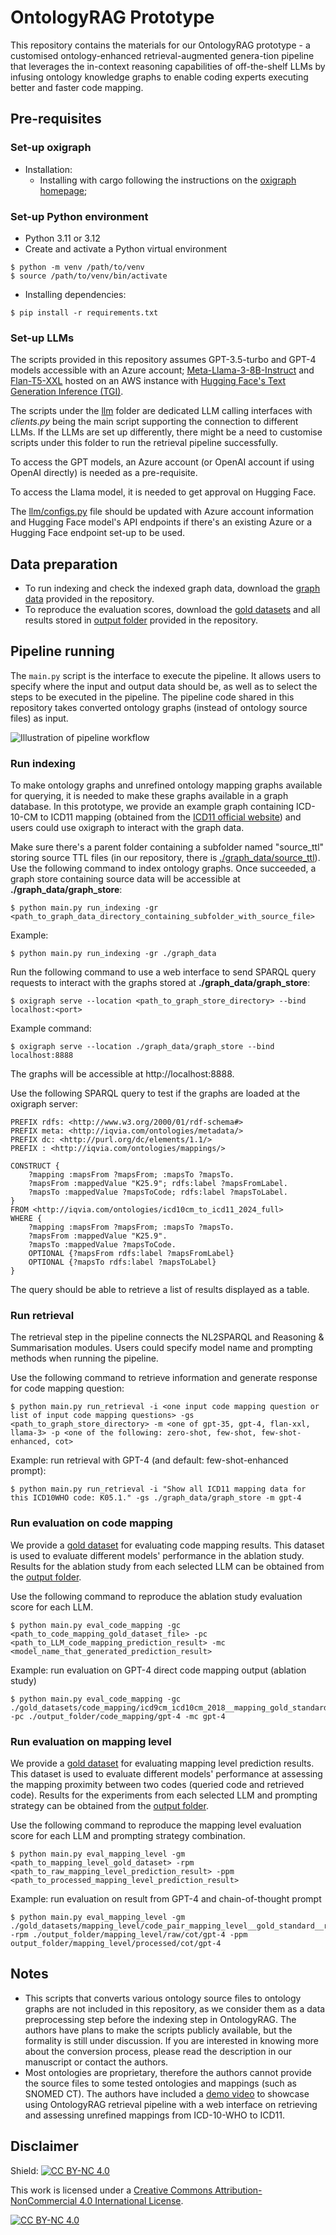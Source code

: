 # OntologyRAG Prototype

This repository contains the materials for our OntologyRAG prototype - a customised ontology-enhanced retrieval-augmented genera-tion pipeline that leverages the in-context reasoning capabilities of off-the-shelf LLMs by infusing ontology knowledge graphs to enable coding experts executing better and faster code mapping.

## Pre-requisites

### Set-up oxigraph
  - Installation:
    - Installing with cargo following the instructions on the [oxigraph homepage]((https://crates.io/crates/oxigraph));

### Set-up Python environment
- Python 3.11 or 3.12
- Create and activate a Python virtual environment
```shell
$ python -m venv /path/to/venv
$ source /path/to/venv/bin/activate
```
- Installing dependencies:
```shell
$ pip install -r requirements.txt
```

### Set-up LLMs
The scripts provided in this repository assumes GPT-3.5-turbo and GPT-4 models accessible with an Azure account; [Meta-Llama-3-8B-Instruct](https://huggingface.co/meta-llama/Meta-Llama-3-8B-Instruct) and [Flan-T5-XXL](https://huggingface.co/google/flan-t5-xxl) hosted on an AWS instance with [Hugging Face's Text Generation Inference (TGI)](https://huggingface.co/docs/text-generation-inference/en/index). 

The scripts under the [llm](scripts/llm) folder are dedicated LLM calling interfaces with *clients.py* being the main script supporting the connection to different LLMs. If the LLMs are set up differently, there might be a need to customise scripts under this folder to run the retrieval pipeline successfully.

To access the GPT models, an Azure account (or OpenAI account if using OpenAI directly) is needed as a pre-requisite.

To access the Llama model, it is needed to get approval on Hugging Face. 

The [llm/configs.py](scripts/llm/configs.py) file should be updated with Azure account information and Hugging Face model's API endpoints if there's an existing Azure or a Hugging Face endpoint set-up to be used.

## Data preparation
- To run indexing and check the indexed graph data, download the [graph data](graph_data) provided in the repository.
- To reproduce the evaluation scores, download the [gold datasets](gold_datasets) and all results stored in [output folder](output_folder) provided in the repository.

## Pipeline running

The `main.py` script is the interface to execute the pipeline. It allows users to specify where the input and output data should be, as well as to select the steps to be executed in the pipeline. The pipeline code shared in this repository takes converted ontology graphs (instead of ontology source files) as input.

![Illustration of pipeline workflow](img/Figure_1_Illustration_of_pipeline.png)

### Run indexing
To make ontology graphs and unrefined ontology mapping graphs available for querying, it is needed to make these graphs available in a graph database. In this prototype, we provide an example graph containing ICD-10-CM to ICD11 mapping (obtained from the [ICD11 official website](https://icd.who.int/en)) and users could use oxigraph to interact with the graph data.

Make sure there's a parent folder containing a subfolder named "source_ttl" storing source TTL files (in our repository, there is [./graph_data/source_ttl](graph_data/source_ttl)). Use the following command to index ontology graphs. Once succeeded, a graph store containing source data will be accessible at **./graph_data/graph_store**:
```shell
$ python main.py run_indexing -gr <path_to_graph_data_directory_containing_subfolder_with_source_file>
```
Example:
```shell
$ python main.py run_indexing -gr ./graph_data
```

Run the following command to use a web interface to send SPARQL query requests to interact with the graphs stored at **./graph_data/graph_store**:
```shell
$ oxigraph serve --location <path_to_graph_store_directory> --bind localhost:<port>
```
Example command:
```shell
$ oxigraph serve --location ./graph_data/graph_store --bind localhost:8888
```
The graphs will be accessible at http://localhost:8888.

Use the following SPARQL query to test if the graphs are loaded at the oxigraph server:
```SPARQL
PREFIX rdfs: <http://www.w3.org/2000/01/rdf-schema#>
PREFIX meta: <http://iqvia.com/ontologies/metadata/>
PREFIX dc: <http://purl.org/dc/elements/1.1/>
PREFIX : <http://iqvia.com/ontologies/mappings/>

CONSTRUCT {
    ?mapping :mapsFrom ?mapsFrom; :mapsTo ?mapsTo.
    ?mapsFrom :mappedValue "K25.9"; rdfs:label ?mapsFromLabel.
    ?mapsTo :mappedValue ?mapsToCode; rdfs:label ?mapsToLabel.
}
FROM <http://iqvia.com/ontologies/icd10cm_to_icd11_2024_full>
WHERE {
    ?mapping :mapsFrom ?mapsFrom; :mapsTo ?mapsTo.
    ?mapsFrom :mappedValue "K25.9".
    ?mapsTo :mappedValue ?mapsToCode.
    OPTIONAL {?mapsFrom rdfs:label ?mapsFromLabel}
    OPTIONAL {?mapsTo rdfs:label ?mapsToLabel}
}
```
The query should be able to retrieve a list of results displayed as a table.


### Run retrieval
The retrieval step in the pipeline connects the NL2SPARQL and Reasoning & Summarisation modules. Users could specify model name and prompting methods when running the pipeline.

Use the following command to retrieve information and generate response for code mapping question:
```shell
$ python main.py run_retrieval -i <one input code mapping question or list of input code mapping questions> -gs <path_to_graph_store_directory> -m <one of gpt-35, gpt-4, flan-xxl, llama-3> -p <one of the following: zero-shot, few-shot, few-shot-enhanced, cot>
```
Example: run retrieval with GPT-4 (and default: few-shot-enhanced prompt):
```shell
$ python main.py run_retrieval -i "Show all ICD11 mapping data for this ICD10WHO code: K05.1." -gs ./graph_data/graph_store -m gpt-4
```

### Run evaluation on code mapping
We provide a [gold dataset](gold_datasets/code_mapping/icd9cm_icd10cm_2018__mapping_gold_standard__baseline.xlsx) for evaluating code mapping results. This dataset is used to evaluate different models' performance in the ablation study.
Results for the ablation study from each selected LLM can be obtained from the [output folder](output_folder/code_mapping).

Use the following command to reproduce the ablation study evaluation score for each LLM.
```shell
$ python main.py eval_code_mapping -gc <path_to_code_mapping_gold_dataset_file> -pc <path_to_LLM_code_mapping_prediction_result> -mc <model_name_that_generated_prediction_result>
```
Example: run evaluation on GPT-4 direct code mapping output (ablation study)
```shell
$ python main.py eval_code_mapping -gc ./gold_datasets/code_mapping/icd9cm_icd10cm_2018__mapping_gold_standard__baseline.xlsx -pc ./output_folder/code_mapping/gpt-4 -mc gpt-4
```

### Run evaluation on mapping level
We provide a [gold dataset](gold_datasets/mapping_level/code_pair_mapping_level__gold_standard__reasoning.xlsx) for evaluating mapping level prediction results. This dataset is used to evaluate different models' performance at assessing the mapping proximity between two codes (queried code and retrieved code).
Results for the experiments from each selected LLM and prompting strategy can be obtained from the [output folder](output_folder/mapping_level).

Use the following command to reproduce the mapping level evaluation score for each LLM and prompting strategy combination. 
```shell
$ python main.py eval_mapping_level -gm <path_to_mapping_level_gold_dataset> -rpm <path_to_raw_mapping_level_prediction_result> -ppm <path_to_processed_mapping_level_prediction_result>
```
Example: run evaluation on result from GPT-4 and chain-of-thought prompt
```shell
$ python main.py eval_mapping_level -gm ./gold_datasets/mapping_level/code_pair_mapping_level__gold_standard__reasoning.xlsx -rpm ./output_folder/mapping_level/raw/cot/gpt-4 -ppm output_folder/mapping_level/processed/cot/gpt-4
```

## Notes
- This scripts that converts various ontology source files to ontology graphs are not included in this repository, as we consider them as a data preprocessing step before the indexing step in OntologyRAG. The authors have plans to make the scripts publicly available, but the formality is still under discussion. If you are interested in knowing more about the conversion process, please read the description in our manuscript or contact the authors.
- Most ontologies are proprietary, therefore the authors cannot provide the source files to some tested ontologies and mappings (such as SNOMED CT). The authors have included a [demo video](demo_video) to showcase using OntologyRAG retrieval pipeline with a web interface on retrieving and assessing unrefined mappings from ICD-10-WHO to ICD11.

## Disclaimer
Shield: [![CC BY-NC 4.0][cc-by-nc-shield]][cc-by-nc]

This work is licensed under a
[Creative Commons Attribution-NonCommercial 4.0 International License][cc-by-nc].

[![CC BY-NC 4.0][cc-by-nc-image]][cc-by-nc]

[cc-by-nc]: https://creativecommons.org/licenses/by-nc/4.0/
[cc-by-nc-image]: https://licensebuttons.net/l/by-nc/4.0/88x31.png
[cc-by-nc-shield]: https://img.shields.io/badge/License-CC%20BY--NC%204.0-lightgrey.svg